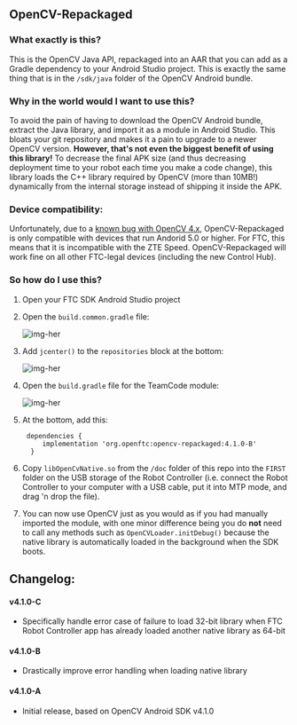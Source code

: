 ## OpenCV-Repackaged

### What exactly is this?

This is the OpenCV Java API, repackaged into an AAR that you can add as a Gradle dependency to your Android Studio project. This is exactly the same thing that is in the `/sdk/java` folder of the OpenCV Android bundle.

### Why in the world would I want to use this?

To avoid the pain of having to download the OpenCV Android bundle, extract the Java library, and import it as a module in Android Studio. This bloats your git repository and makes it a pain to upgrade to a newer OpenCV version.
**However, that's not even the biggest benefit of using this library!** To decrease the final APK size (and thus decreasing deployment time to your robot each time you make a code change), this library loads the C++ library required by OpenCV (more than 10MB!) dynamically from the internal storage instead of shipping it inside the APK.

### Device compatibility:

Unfortunately, due to a [known bug with OpenCV 4.x](https://github.com/opencv/opencv/issues/15389), OpenCV-Repackaged is only compatible with devices that run Andorid 5.0 or higher. For FTC, this means that it is incompatible with the ZTE Speed. OpenCV-Repackaged will work fine on all other FTC-legal devices (including the new Control Hub).

### So how do I use this?

1. Open your FTC SDK Android Studio project
2. Open the `build.common.gradle` file:

    ![img-her](doc/images/build-common-gradle.png)

3. Add `jcenter()` to the `repositories` block at the bottom:

    ![img-her](doc/images/jcenter.png)

4. Open the `build.gradle` file for the TeamCode module:

    ![img-her](doc/images/teamcode-gradle.png)

5. At the bottom, add this:

        dependencies {
            implementation 'org.openftc:opencv-repackaged:4.1.0-B'
         }

6. Copy `libOpenCvNative.so` from the `/doc` folder of this repo into the `FIRST` folder on the USB storage of the Robot Controller (i.e. connect the Robot Controller to your computer with a USB cable, put it into MTP mode, and drag 'n drop the file).

7. You can now use OpenCV just as you would as if you had manually imported the module, with one minor difference being you do **not** need to call any methods such as `OpenCVLoader.initDebug()` because the native library is automatically loaded in the background when the SDK boots.

## Changelog:

#### v4.1.0-C

 - Specifically handle error case of failure to load 32-bit library when FTC Robot Controller app has already loaded another native library as 64-bit

#### v4.1.0-B

 - Drastically improve error handling when loading native library

#### v4.1.0-A

 - Initial release, based on OpenCV Android SDK v4.1.0
